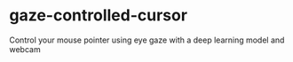# gaze-controlled-cursor
Control your mouse pointer using eye gaze with a deep learning model and webcam
